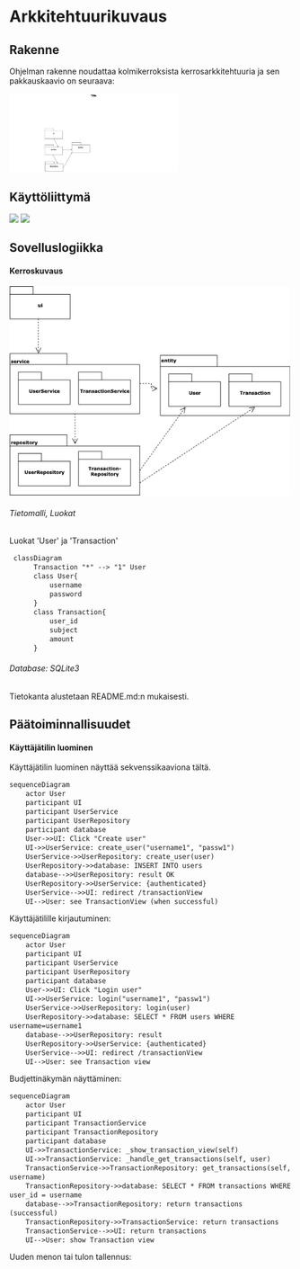 # Arkkitehtuurikuvaus

## Rakenne

Ohjelman rakenne noudattaa kolmikerroksista kerrosarkkitehtuuria ja sen pakkauskaavio on seuraava:

<img src="https://github.com/lkauria/ot-harjoitustyo/blob/main/documentation/pictures/package.png" width="300">

## Käyttöliittymä
 <img src="https://github.com/lkauria/ot-harjoitustyo/blob/main/documentation/pictures/create_user_and_login.png" width="300">
 <img src="https://github.com/lkauria/ot-harjoitustyo/blob/main/documentation/pictures/transactions.png" width="300">


## Sovelluslogiikka 


#### Kerroskuvaus

<img src="https://github.com/lkauria/ot-harjoitustyo/blob/main/documentation/pictures/package_diagram.drawio.png" width="500">

###### Tietomalli, Luokat

Luokat 'User' ja 'Transaction'

```mermaid
 classDiagram
      Transaction "*" --> "1" User
      class User{
          username
          password
      }
      class Transaction{
          user_id
          subject
          amount
      }
```


###### Database: SQLite3

Tietokanta alustetaan README.md:n mukaisesti.

## Päätoiminnallisuudet

#### Käyttäjätilin luominen

Käyttäjätilin luominen näyttää sekvenssikaaviona tältä. 

```mermaid
sequenceDiagram
    actor User
    participant UI
    participant UserService
    participant UserRepository
    participant database
    User->>UI: Click "Create user"
    UI->>UserService: create_user("username1", "passw1")
    UserService->>UserRepository: create_user(user)
    UserRepository->>database: INSERT INTO users
    database-->>UserRepository: result OK
    UserRepository->>UserService: {authenticated}
    UserService-->>UI: redirect /transactionView
    UI-->User: see TransactionView (when successful)
```


Käyttäjätilille kirjautuminen:

```mermaid
sequenceDiagram
    actor User
    participant UI
    participant UserService
    participant UserRepository
    participant database
    User->>UI: Click "Login user"
    UI->>UserService: login("username1", "passw1")
    UserService->>UserRepository: login(user)
    UserRepository->>database: SELECT * FROM users WHERE username=username1
    database-->>UserRepository: result
    UserRepository->>UserService: {authenticated}
    UserService-->>UI: redirect /transactionView
    UI-->User: see Transaction view
```

Budjettinäkymän näyttäminen:

```mermaid
sequenceDiagram
    actor User
    participant UI
    participant TransactionService
    participant TransactionRepository
    participant database
    UI->>TransactionService: _show_transaction_view(self)
    UI->>TransactionService: _handle_get_transactions(self, user)
    TransactionService->>TransactionRepository: get_transactions(self, username)
    TransactionRepository->>database: SELECT * FROM transactions WHERE user_id = username
    database-->>TransactionRepository: return transactions (successful)
    TransactionRepository->>TransactionService: return transactions
    TransactionService-->>UI: return transactions
    UI-->User: show Transaction view
```

Uuden menon tai tulon tallennus: